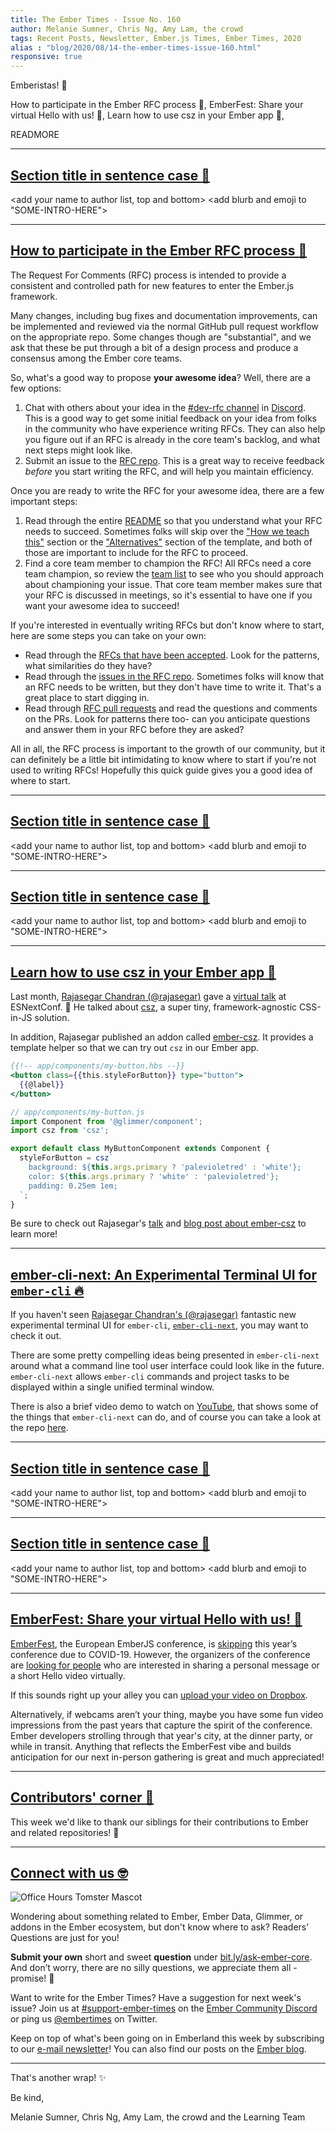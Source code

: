 ```yaml
---
title: The Ember Times - Issue No. 160
author: Melanie Sumner, Chris Ng, Amy Lam, the crowd
tags: Recent Posts, Newsletter, Ember.js Times, Ember Times, 2020
alias : "blog/2020/08/14-the-ember-times-issue-160.html"
responsive: true
---
```


<SAYING-HELLO-IN-YOUR-FAVORITE-LANGUAGE> Emberistas! 🐹

<SOME-INTRO-HERE-TO-KEEP-THEM-SUBSCRIBERS-READING>
How to participate in the Ember RFC process 🚀,
EmberFest: Share your virtual Hello with us! 🐹,
Learn how to use csz in your Ember app 🌟,

READMORE

---

## [Section title in sentence case 🐹](section-url)

<change section title emoji>
<consider adding some bold to your paragraph>
<please include link to external article/repo/etc in paragraph / body text, not just header title above>

<add your name to author list, top and bottom>
<add blurb and emoji to "SOME-INTRO-HERE">

---

## [How to participate in the Ember RFC process 🚀](https://github.com/emberjs/rfcs/)

The Request For Comments (RFC) process is intended to provide a consistent and controlled path for new features to enter the Ember.js framework.

Many changes, including bug fixes and documentation improvements, can be implemented and reviewed via the normal GitHub pull request workflow on the appropriate repo. Some changes though are "substantial", and we ask that these be put through a bit of a design process and produce a consensus among the Ember core teams.

So, what's a good way to propose **your awesome idea**? Well, there are a few options: 

1. Chat with others about your idea in the [#dev-rfc channel](https://discord.com/channels/480462759797063690/500803406676492298) in [Discord](https://discord.gg/emberjs). This is a good way to get some initial feedback on your idea from folks in the community who have experience writing RFCs. They can also help you figure out if an RFC is already in the core team's backlog, and what next steps might look like. 
1. Submit an issue to the [RFC repo](https://github.com/emberjs/rfcs/). This is a great way to receive feedback <span style="font-style: italic;">before</span> you start writing the RFC, and will help you maintain efficiency.

Once you are ready to write the RFC for your awesome idea, there are a few important steps: 

1. Read through the entire [README](https://github.com/emberjs/rfcs/) so that you understand what your RFC needs to succeed. Sometimes folks will skip over the ["How we teach this"](https://github.com/emberjs/rfcs/blob/master/0000-template.md#how-we-teach-this) section or the ["Alternatives"](https://github.com/emberjs/rfcs/blob/master/0000-template.md#alternatives) section of the template, and both of those are important to include for the RFC to proceed. 
1. Find a core team member to champion the RFC! All RFCs need a core team champion, so review the [team list](https://emberjs.com/teams/) to see who you should approach about championing your issue. That core team member makes sure that your RFC is discussed in meetings, so it's essential to have one if you want your awesome idea to succeed! 

If you're interested in eventually writing RFCs but don't know where to start, here are some steps you can take on your own:

* Read through the [RFCs that have been accepted](https://emberjs.github.io/rfcs/introduction.html). Look for the patterns, what similarities do they have?
* Read through the [issues in the RFC repo](https://github.com/emberjs/rfcs/issues). Sometimes folks will know that an RFC needs to be written, but they don't have time to write it. That's a great place to start digging in.
* Read through [RFC pull requests](https://github.com/emberjs/rfcs/pulls) and read the questions and comments on the PRs. Look for patterns there too- can you anticipate questions and answer them in your RFC before they are asked?

All in all, the RFC process is important to the growth of our community, but it can definitely be a little bit intimidating to know where to start if you're not used to writing RFCs! Hopefully this quick guide gives you a good idea of where to start.

---

## [Section title in sentence case 🐹](section-url)

<change section title emoji>
<consider adding some bold to your paragraph>
<please include link to external article/repo/etc in paragraph / body text, not just header title above>

<add your name to author list, top and bottom>
<add blurb and emoji to "SOME-INTRO-HERE">

---

## [Section title in sentence case 🐹](section-url)

<change section title emoji>
<consider adding some bold to your paragraph>
<please include link to external article/repo/etc in paragraph / body text, not just header title above>

<add your name to author list, top and bottom>
<add blurb and emoji to "SOME-INTRO-HERE">

---

## [Learn how to use csz in your Ember app 🌟](https://dev.to/rajasegar/ember-csz-a-css-in-js-solution-for-styling-in-ember-2mpp)

Last month, [Rajasegar Chandran (@rajasegar)](https://github.com/rajasegar) gave a [virtual talk](https://www.youtube.com/watch?v=uZrVHGEjLhs) at ESNextConf. 🎉 He talked about [csz](https://github.com/lukejacksonn/csz), a super tiny, framework-agnostic CSS-in-JS solution.

In addition, Rajasegar published an addon called [ember-csz](https://github.com/rajasegar/ember-csz). It provides a template helper so that we can try out `csz` in our Ember app.

```handlebars
{{!-- app/components/my-button.hbs --}}
<button class={{this.styleForButton}} type="button">
  {{@label}}
</button>
```

```javascript
// app/components/my-button.js
import Component from '@glimmer/component';
import csz from 'csz';

export default class MyButtonComponent extends Component {
  styleForButton = csz`
    background: ${this.args.primary ? 'palevioletred' : 'white'};
    color: ${this.args.primary ? 'white' : 'palevioletred'};
    padding: 0.25em 1em;
  `;
}
```

Be sure to check out Rajasegar's [talk](https://www.youtube.com/watch?v=uZrVHGEjLhs) and [blog post about ember-csz](https://dev.to/rajasegar/ember-csz-a-css-in-js-solution-for-styling-in-ember-2mpp) to learn more!

---

## [ember-cli-next: An Experimental Terminal UI for `ember-cli` 🔥](https://twitter.com/rajasegar_c/status/1292731035164188673)

If you haven't seen [Rajasegar Chandran's (@rajasegar)](https://github.com/rajasegar) fantastic new experimental terminal UI for `ember-cli`, [`ember-cli-next`](https://github.com/rajasegar/ember-cli-next), you may want to check it out.

There are some pretty compelling ideas being presented in `ember-cli-next` around what a command line tool user interface could look like in the future. `ember-cli-next` allows `ember-cli` commands and project tasks to be displayed within a single unified terminal window.

There is also a brief video demo to watch on [YouTube](https://www.youtube.com/watch?v=do9sRiOxenA&feature=youtu.be), that shows some of the things that `ember-cli-next` can do, and of course you can take a look at the repo [here](https://github.com/rajasegar/ember-cli-next).

---

## [Section title in sentence case 🐹](section-url)

<change section title emoji>
<consider adding some bold to your paragraph>
<please include link to external article/repo/etc in paragraph / body text, not just header title above>

<add your name to author list, top and bottom>
<add blurb and emoji to "SOME-INTRO-HERE">

---

## [Section title in sentence case 🐹](section-url)

<change section title emoji>
<consider adding some bold to your paragraph>
<please include link to external article/repo/etc in paragraph / body text, not just header title above>

<add your name to author list, top and bottom>
<add blurb and emoji to "SOME-INTRO-HERE">

---

## [EmberFest: Share your virtual Hello with us! 🐹](https://mailchi.mp/a241158d3c66/welcome-to-the-line-up-of-emberfest-6442608?e=7124c8fef8)

[EmberFest](http://emberfest.eu/), the European EmberJS conference, is [skipping](https://twitter.com/EmberFest/status/1263453851459497984) this year’s conference due to COVID-19. However, the organizers of the conference are [looking for people](https://mailchi.mp/a241158d3c66/welcome-to-the-line-up-of-emberfest-6442608?e=7124c8fef8) who are interested in sharing a personal message or a short Hello video virtually.

If this sounds right up your alley you can [upload your video on Dropbox](https://www.dropbox.com/request/4YAbKdJmvD9E0yqjVsz4).

Alternatively, if webcams aren’t your thing, maybe you have some fun video impressions from the past years that capture the spirit of the conference. Ember developers strolling through that year's city, at the dinner party, or while in transit. Anything that reflects the EmberFest vibe and builds anticipation for our next in-person gathering is great and much appreciated!

---

## [Contributors' corner 👏](https://guides.emberjs.com/release/contributing/repositories/)

<p>This week we'd like to thank our siblings for their contributions to Ember and related repositories! 💖</p>

---

## [Connect with us 🤓](https://docs.google.com/forms/d/e/1FAIpQLScqu7Lw_9cIkRtAiXKitgkAo4xX_pV1pdCfMJgIr6Py1V-9Og/viewform)

<div class="blog-row">
  <img class="float-right small transparent padded" alt="Office Hours Tomster Mascot" title="Readers' Questions" src="/images/tomsters/officehours.png" />

  <p>Wondering about something related to Ember, Ember Data, Glimmer, or addons in the Ember ecosystem, but don't know where to ask? Readers’ Questions are just for you!</p>

  <p><strong>Submit your own</strong> short and sweet <strong>question</strong> under <a href="https://bit.ly/ask-ember-core" target="rq">bit.ly/ask-ember-core</a>. And don’t worry, there are no silly questions, we appreciate them all - promise! 🤞</p>

  <p>Want to write for the Ember Times? Have a suggestion for next week's issue? Join us at <a href="https://discordapp.com/channels/480462759797063690/485450546887786506">#support-ember-times</a> on the <a href="https://discordapp.com/invite/zT3asNS">Ember Community Discord</a> or ping us <a href="https://twitter.com/embertimes">@embertimes</a> on Twitter.</p>

  <p>Keep on top of what's been going on in Emberland this week by subscribing to our <a href="https://the-emberjs-times.ongoodbits.com/">e-mail newsletter</a>! You can also find our posts on the <a href="https://emberjs.com/blog/tags/newsletter.html">Ember blog</a>.</p>
</div>

---

That's another wrap! ✨

Be kind,

Melanie Sumner, Chris Ng, Amy Lam, the crowd and the Learning Team
